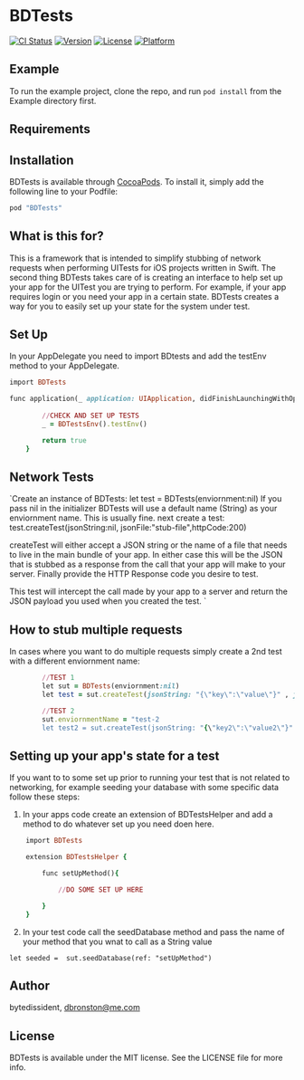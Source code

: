 # BDTests

[![CI Status](http://img.shields.io/travis/bytedissident/BDTests.svg?style=flat)](https://travis-ci.org/bytedissident/BDTests)
[![Version](https://img.shields.io/cocoapods/v/BDTests.svg?style=flat)](http://cocoapods.org/pods/BDTests)
[![License](https://img.shields.io/cocoapods/l/BDTests.svg?style=flat)](http://cocoapods.org/pods/BDTests)
[![Platform](https://img.shields.io/cocoapods/p/BDTests.svg?style=flat)](http://cocoapods.org/pods/BDTests)

## Example

To run the example project, clone the repo, and run `pod install` from the Example directory first.

## Requirements

## Installation

BDTests is available through [CocoaPods](http://cocoapods.org). To install
it, simply add the following line to your Podfile:

```ruby
pod "BDTests"
```

## What is this for?
This is a framework that is intended to simplify stubbing of network requests when performing UITests for iOS projects written in Swift. The second thing BDTests takes care of is creating an interface to help set up your app for the UITest you are trying to perform. For example, if your app requires login or you need your app in a certain state. BDTests creates a way for you to easily set up your state for the system under test. 

## Set Up
In your AppDelegate you need to import BDtests and add the testEnv method to your AppDelegate.

```ruby
import BDTests
```

```ruby
func application(_ application: UIApplication, didFinishLaunchingWithOptions launchOptions: [UIApplicationLaunchOptionsKey: Any]?) -> Bool {
        
        //CHECK AND SET UP TESTS 
        _ = BDTestsEnv().testEnv()

        return true
    }
```

## Network Tests 
`Create an instance of BDTests: let test = BDTests(enviornment:nil)
If you pass nil in the initializer BDTests will use a default name (String) as your enviornment name. This is usually fine.
next create a test: test.createTest(jsonString:nil, jsonFile:"stub-file",httpCode:200)

createTest will either accept a JSON string or the name of a file that needs to live in the main bundle of your app. In either case this will be the JSON that is stubbed as a response from the call that your app will make to your server. Finally provide the HTTP Response code you desire to test.

This test will intercept the call made by your app to a server and return the JSON payload you used when you created the test. `


## How to stub multiple requests
In cases where you want to do multiple requests simply create a 2nd test with a different enviornment name:

```ruby
		//TEST 1
	 	let sut = BDTests(enviornment:nil)
        let test = sut.createTest(jsonString: "{\"key\":\"value\"}" , jsonFile: nil, httpCode: 400)

		//TEST 2
        sut.enviornmentName = "test-2
        let test2 = sut.createTest(jsonString: "{\"key2\":\"value2\"}" , jsonFile: nil, httpCode: 200)
```

## Setting up your app's state for a test
If you want to to some set up prior to running your test that is not related to networking, for example seeding your database with some specific data follow these steps:

  1. In your apps code create an extension of BDTestsHelper and add a method to do whatever set up you need doen here.

```ruby
	import BDTests 

	extension BDTestsHelper {

		func setUpMethod(){

			//DO SOME SET UP HERE

		}
	}
```

2. In your test code call the seedDatabase method and pass the name of your method that you wnat to call as a String value

`let seeded =  sut.seedDatabase(ref: "setUpMethod")`

## Author

bytedissident, dbronston@me.com

## License

BDTests is available under the MIT license. See the LICENSE file for more info.
